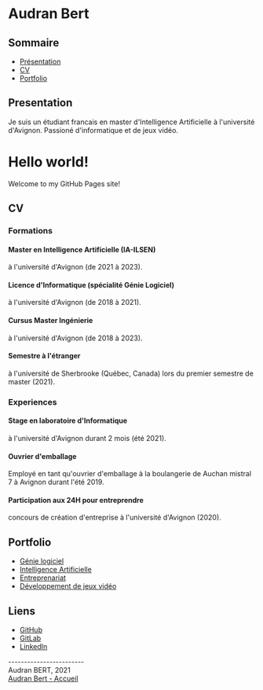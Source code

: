 

# Audran Bert

## Sommaire

- [Présentation](#presentation)
- [CV](#cv)
- [Portfolio](#portfolio)

## Presentation

Je suis un étudiant francais en master d'Intelligence Artificielle à l'université d'Avignon. Passioné d'informatique et de jeux vidéo.

<html>
  <head>
    <title>My GitHub Pages Site</title>
  </head>
  <body>
    <h1>Hello world!</h1>
    <p>Welcome to my GitHub Pages site!</p>
  </body>
</html>


## CV

### Formations

#### Master en Intelligence Artificielle (IA-ILSEN)
à l'université d'Avignon (de 2021 à 2023).

#### Licence d'Informatique (spécialité Génie Logiciel)
à l'université d'Avignon (de 2018 à 2021).

#### Cursus Master Ingénierie
à l'université d'Avignon (de 2018 à 2023).

#### Semestre à l'étranger
à l'université de Sherbrooke (Québec, Canada) lors du premier semestre de master (2021).

### Experiences

#### Stage en laboratoire d'Informatique
à l'université d'Avignon durant 2 mois (été 2021).

#### Ouvrier d'emballage
Employé en tant qu'ouvrier d'emballage à la boulangerie de Auchan mistral 7 à Avignon durant l'été 2019.

#### Participation aux 24H pour entreprendre
concours de création d'entreprise à l'université d'Avignon (2020).

## Portfolio

- [Génie logiciel](GL.md)
- [Intelligence Artificielle](IA.md)
- [Entreprenariat](Entreprise.md)
- [Développement de jeux vidéo](GameDev.md)

## Liens
  
- [GitHub](https://github.com/AudranBert)
- [GitLab](https://gitlab.com/BertAudran)
- [LinkedIn](https://www.linkedin.com/in/audran-bert-091955197/)


------------------------ \
Audran BERT, 2021 \
[Audran Bert - Accueil](index.md)
